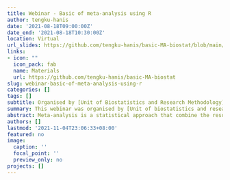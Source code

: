 ```yaml
---
title: Webinar - Basic of meta-analysis using R
author: tengku-hanis
date: '2021-08-18T09:00:00Z'
date_end: '2021-08-18T10:30:00Z'
location: Virtual
url_slides: https://github.com/tengku-hanis/basic-MA-biostat/blob/main/Slide-basic-MA.pdf
links:
- icon: ""
  icon_pack: fab
  name: Materials
  url: https://github.com/tengku-hanis/basic-MA-biostat
slug: webinar-basic-of-meta-analysis-using-r
categories: []
tags: []
subtitle: Organised by [Unit of Biostatistics and Research Methodology](https://medic.usm.my/biostat/en/aboutus/about), School of Medical Sciences, USM
summary: This webinar was organised by [Unit of biostatistics and research methodology](https://medic.usm.my/biostat/en/aboutus/about), School of medical sciences, USM
abstract: Meta-analysis is a statistical approach that combine the results of the multiple scientific studies into a pooled result. Meta-analysis is widely used in various research areas, including health and medical sciences. This webinar demonstrated a meta-analysis hands-on using R.
authors: []
lastmod: '2021-11-04T23:06:33+08:00'
featured: no
image:
  caption: ''
  focal_point: ''
  preview_only: no
projects: []
---
```

